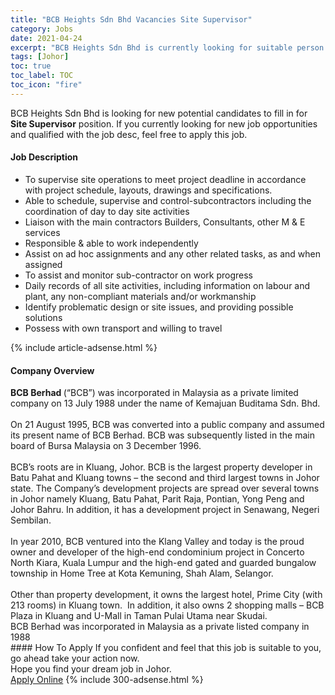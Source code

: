 ```yaml
---
title: "BCB Heights Sdn Bhd Vacancies Site Supervisor" 
category: Jobs 
date: 2021-04-24 
excerpt: "BCB Heights Sdn Bhd is currently looking for suitable person to fill in the Site Supervisor which based in Johor" 
tags: [Johor] 
toc: true 
toc_label: TOC 
toc_icon: "fire" 
--- 
```


<p>BCB Heights Sdn Bhd is looking for new potential candidates to fill in for <b>Site Supervisor</b> position. If you currently looking for new job opportunities and qualified with the job desc, feel free to apply this job.
</p><div><div><h4>Job Description</h4></div><div><div><span><div><ul><li>To supervise site operations to meet project deadline in accordance with project schedule, layouts, drawings and specifications.</li><li>Able to schedule, supervise and control-subcontractors including the coordination of day to day site activities</li><li>Liaison with the main contractors Builders, Consultants, other M &amp; E services</li><li>Responsible &amp; able to work independently</li><li>Assist on ad hoc assignments and any other related tasks, as and when assigned</li><li><span>To assist and monitor sub-contractor on work progress</span></li><li>Daily records of all site activities, including information on labour and plant, any non-compliant materials and/or workmanship</li><li>Identify problematic design or site issues, and providing possible solutions</li><li>Possess with own transport and willing to travel</li></ul></div></span></div></div></div> 
{% include article-adsense.html %} 
<div><div><h4>Company Overview</h4></div><div><div><span><div><div><strong>BCB Berhad </strong>(&#8220;BCB&#8221;) was incorporated in Malaysia as a private limited company on 13 July 1988 under the name of Kemajuan Buditama Sdn. Bhd.<br>
<br>
On 21 August 1995, BCB was converted into a public company and assumed its present name of BCB Berhad. BCB was subsequently listed in the main board of Bursa Malaysia on 3 December 1996.<br>
<br>
BCB&#8217;s roots are in Kluang, Johor. BCB is the largest property developer in Batu Pahat and Kluang towns &#8211; the second and third largest towns in Johor state. The Company&#8217;s development projects are spread over several towns in Johor namely Kluang, Batu Pahat, Parit Raja, Pontian, Yong Peng and Johor Bahru. In addition, it has a development project in Senawang, Negeri Sembilan.<br>
<br>
In year 2010, BCB ventured into the Klang Valley and today is the proud owner and developer of the high-end condominium project in Concerto North Kiara, Kuala Lumpur and the high-end gated and guarded bungalow township in Home Tree at Kota Kemuning, Shah Alam, Selangor.<br>
<br>
Other than property development, it owns the largest hotel, Prime City (with 213 rooms) in Kluang town.&#160; In addition, it also owns 2 shopping malls &#8211; BCB Plaza in Kluang and U-Mall in Taman Pulai Utama near Skudai.<br>
BCB Berhad was incorporated in Malaysia as a private listed company in 1988</div></div></span></div></div></div> 
#### How To Apply 
If you confident and feel that this job is suitable to you, go ahead take your action now. <br/> 
Hope you find your dream job in Johor. <br/> 
<a href="https://www.jobstreet.com.my/en/job/site-supervisor-4547136?jobId=jobstreet-my-job-4547136&" class="btn btn--info" target="_blank" rel="nofollow noopenner">Apply Online</a> 
{% include 300-adsense.html %} 
